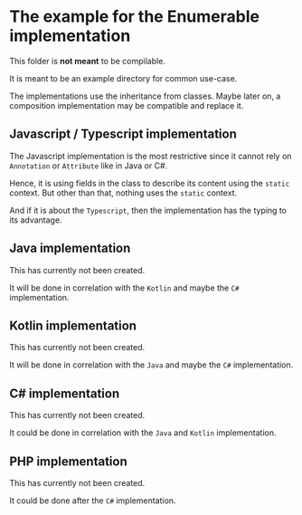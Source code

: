 # The example for the Enumerable implementation

This folder is **not meant** to be compilable.

It is meant to be an example directory for common use-case.

The implementations use the inheritance from classes.
Maybe later on, a composition implementation may be compatible and replace it.

## Javascript / Typescript implementation

The Javascript implementation is the most restrictive since
it cannot rely on `Annotation` or `Attribute` like in Java or C#.

Hence, it is using fields in the class to describe its content using the `static` context.
But other than that, nothing uses the `static` context.

And if it is about the `Typescript`, then the implementation has the typing to its advantage.

## Java implementation

This has currently not been created.

It will be done in correlation with the `Kotlin` and maybe the `C#` implementation.

## Kotlin implementation

This has currently not been created.

It will be done in correlation with the `Java` and maybe the `C#` implementation.

## C# implementation

This has currently not been created.

It could be done in correlation with the `Java` and `Kotlin` implementation.

## PHP implementation

This has currently not been created.

It could be done after the `C#` implementation.
